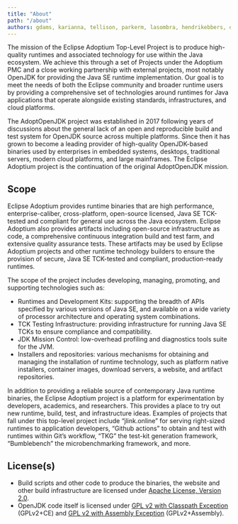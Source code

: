 ```yaml
---
title: "About"
path: "/about"
authors: gdams, karianna, tellison, parkerm, lasombra, hendrikebbers, davew16, akdsco
---
```


The mission of the Eclipse Adoptium Top-Level Project is to produce high-quality runtimes and associated technology for use within the Java ecosystem.  We achieve this through a set of Projects under the Adoptium PMC and a close working partnership with external projects, most notably OpenJDK for providing the Java SE runtime implementation.  Our goal is to meet the needs of both the Eclipse community and broader runtime users by providing a comprehensive set of technologies around runtimes for Java applications that operate alongside existing standards, infrastructures, and cloud platforms.

The AdoptOpenJDK project was established in 2017 following years of discussions about the general lack of an open and reproducible build and test system for OpenJDK source across multiple platforms.  Since then it has grown to become a leading provider of high-quality OpenJDK-based binaries used by enterprises in embedded systems, desktops, traditional servers, modern cloud platforms, and large mainframes.  The Eclipse Adoptium project is the continuation of the original AdoptOpenJDK mission.

## Scope

Eclipse Adoptium provides runtime binaries that are high performance, enterprise-caliber, cross-platform, open-source licensed, Java SE TCK-tested and compliant for general use across the Java ecosystem.  Eclipse Adoptium also provides artifacts including open-source infrastructure as code, a comprehensive continuous integration build and test farm, and extensive quality assurance tests. These artifacts may be used by Eclipse Adoptium projects and other runtime technology builders to ensure the provision of secure, Java SE TCK-tested and compliant, production-ready runtimes.

The scope of the project includes developing, managing, promoting, and supporting technologies such as:

- Runtimes and Development Kits: supporting the breadth of APIs specified by various versions of Java SE, and available on a wide variety of processor architecture and operating system combinations.
- TCK Testing Infrastructure: providing infrastructure for running Java SE TCKs to ensure compliance and compatibility.
- JDK Mission Control: low-overhead profiling and diagnostics tools suite for the JVM.
- Installers and repositories: various mechanisms for obtaining and managing the installation of runtime technology, such as platform native installers, container images, download servers, a website, and artifact repositories.

In addition to providing a reliable source of contemporary Java runtime binaries, the Eclipse Adoptium project is a platform for experimentation by developers, academics, and researchers.  This provides a place to try out new runtime, build, test, and infrastructure ideas.  Examples of projects that fall under this top-level project include “jlink.online” for serving right-sized runtimes to application developers, “Github actions” to obtain and test with runtimes within Git’s workflow, “TKG” the test-kit generation framework, “Bumblebench” the microbenchmarking framework, and more.

## License(s)

- Build scripts and other code to produce the binaries, the website and other build infrastructure are licensed under [Apache License, Version 2.0](https://www.apache.org/licenses/LICENSE-2.0).
- OpenJDK code itself is licensed under [GPL v2 with Classpath Exception](https://openjdk.java.net/legal/gplv2+ce.html) (GPLv2+CE) and [GPL v2 with Assembly Exception](https://openjdk.java.net/legal/assembly-exception.html) (GPLv2+Assembly).
